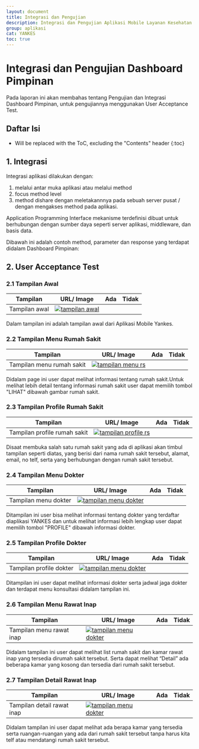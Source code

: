 ```yaml
---
layout: document
title: Integrasi dan Pengujian
description: Integrasi dan Pengujian Aplikasi Mobile Layanan Kesehatan
group: aplikasi
cat: YANKES
toc: true
---
```


# Integrasi dan Pengujian Dashboard Pimpinan

Pada laporan ini akan membahas tentang Pengujian dan Integrasi Dashboard Pimpinan, untuk pengujiannya menggunakan User Acceptance Test.

## Daftar Isi
* Will be replaced with the ToC, excluding the "Contents" header
{:toc}

## 1. Integrasi

Integrasi aplikasi dilakukan dengan:

1. melalui antar muka aplikasi atau melalui method
2. focus method level
3. method dishare dengan meletakannnya pada sebuah server pusat / dengan mengakses method pada aplikasi.

Application Programming Interface mekanisme terdefinisi dibuat untuk berhubungan dengan sumber daya seperti server aplikasi, middleware, dan basis data.

Dibawah ini adalah contoh method, parameter dan response yang terdapat didalam Dashboard Pimpinan:

## 2.  User Acceptance Test

### 2.1 Tampilan Awal

| Tampilan           | URL/ Image                               | Ada  | Tidak |
| ------------------ | ---------------------------------------- | ---- | ----- |
| Tampilan awal      | [![tampilan awal](../images/yankes/integrasi-dan-pengujian/android-dashboard-yankes.png)](http://ehibahbansos.bantenprov.go.id/) |      |       |

Dalam tampilan ini adalah tampilan awal dari Aplikasi Mobile Yankes.

### 2.2 Tampilan Menu Rumah Sakit

| Tampilan                       | URL/ Image                               | Ada  | Tidak |
| ------------------------------ | ---------------------------------------- | ---- | ----- |
| Tampilan menu rumah sakit      | [![tampilan menu rs](../images/yankes/integrasi-dan-pengujian/android-menu-rs.png)](http://ehibahbansos.bantenprov.go.id/) |      |       |

Didalam page ini user dapat melihat informasi tentang rumah sakit.Untuk melihat lebih detail tentang informasi rumah sakit user dapat memilih tombol "LIHAT" dibawah gambar rumah sakit.

### 2.3 Tampilan Profile Rumah Sakit

| Tampilan                       | URL/ Image                               | Ada  | Tidak |
| ------------------------------ | ---------------------------------------- | ---- | ----- |
| Tampilan profile rumah sakit   | [![tampilan profile rs](../images/yankes/integrasi-dan-pengujian/android-detail-rs.png)](http://ehibahbansos.bantenprov.go.id/) |      |       |

Disaat membuka salah satu rumah sakit yang ada di aplikasi akan timbul tampilan seperti diatas, yang berisi dari nama rumah sakit tersebut, alamat, email, no telf, serta yang berhubungan dengan rumah sakit tersebut.

### 2.4 Tampilan Menu Dokter

| Tampilan                       | URL/ Image                               | Ada  | Tidak |
| ------------------------------ | ---------------------------------------- | ---- | ----- |
| Tampilan menu dokter           | [![tampilan menu dokter](../images/yankes/integrasi-dan-pengujian/android-menu-dokter.png)](http://ehibahbansos.bantenprov.go.id/) |      |       |

Ditampilan ini user bisa melihat informasi tentang dokter yang terdaftar diaplikasi YANKES dan untuk melihat informasi lebih lengkap user dapat memilih tombol "PROFILE" dibawah informasi dokter.

### 2.5 Tampilan Profile Dokter

| Tampilan                       | URL/ Image                               | Ada  | Tidak |
| ------------------------------ | ---------------------------------------- | ---- | ----- |
| Tampilan profile dokter        | [![tampilan menu dokter](../images/yankes/integrasi-dan-pengujian/android-detail-dokter.png)](http://ehibahbansos.bantenprov.go.id/) |      |       |

Ditampilan ini user dapat melihat informasi dokter serta jadwal jaga dokter dan terdapat menu konsultasi didalam tampilan ini.

### 2.6 Tampilan Menu Rawat Inap

| Tampilan                       | URL/ Image                               | Ada  | Tidak |
| ------------------------------ | ---------------------------------------- | ---- | ----- |
| Tampilan menu rawat inap       | [![tampilan menu dokter](../images/yankes/integrasi-dan-pengujian/android-menu-rawat-inap.png)](http://ehibahbansos.bantenprov.go.id/) |      |       |

Didalam tampilan ini user dapat melihat list rumah sakit dan kamar rawat inap yang tersedia dirumah sakit tersebut. Serta dapat melihat “Detail” ada beberapa kamar yang kosong dan tersedia dari rumah sakit tersebut.

### 2.7 Tampilan Detail Rawat Inap

| Tampilan                       | URL/ Image                               | Ada  | Tidak |
| ------------------------------ | ---------------------------------------- | ---- | ----- |
| Tampilan detail rawat inap     | [![tampilan menu dokter](../images/yankes/integrasi-dan-pengujian/android-detail-rawat-inap.png)](http://ehibahbansos.bantenprov.go.id/) |      |       |

Didalam tampilan ini user dapat melihat ada berapa kamar yang tersedia serta ruangan-ruangan yang ada dari rumah sakit tersebut tanpa harus kita telf atau mendatangi rumah sakit tersebut.


